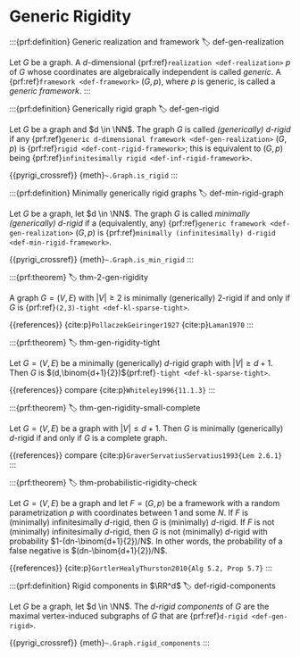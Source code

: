 # Generic Rigidity

:::{prf:definition} Generic realization and framework
:label: def-gen-realization

Let $G$ be a graph. A $d$-dimensional {prf:ref}`realization <def-realization>` $p$ of $G$ whose coordinates are algebraically independent is called _generic_.
A {prf:ref}`framework <def-framework>` $(G, p)$, where $p$ is generic, is called a _generic framework_.
:::

:::{prf:definition} Generically rigid graph
:label: def-gen-rigid

Let $G$ be a graph and $d \in \NN$.
The graph $G$ is called _(generically) $d$-rigid_ if any {prf:ref}`generic d-dimensional framework <def-gen-realization>` $(G, p)$ is {prf:ref}`rigid <def-cont-rigid-framework>`; this is equivalent to $(G, p)$ being {prf:ref}`infinitesimally rigid <def-inf-rigid-framework>`.

{{pyrigi_crossref}} {meth}`~.Graph.is_rigid`
:::



:::{prf:definition} Minimally generically rigid graphs
:label: def-min-rigid-graph

Let $G$ be a graph, let $d \in \NN$.
The graph $G$ is called _minimally (generically) $d$-rigid_ if a (equivalently, any) {prf:ref}`generic framework <def-gen-realization>` $(G, p)$ is {prf:ref}`minimally (infinitesimally) d-rigid <def-min-rigid-framework>`.

{{pyrigi_crossref}} {meth}`~.Graph.is_min_rigid`
:::


:::{prf:theorem}
:label: thm-2-gen-rigidity

A graph $G = (V, E)$ with $|V|\geq 2$ is minimally (generically) $2$-rigid if and only if $G$ is {prf:ref}`(2,3)-tight <def-kl-sparse-tight>`.

{{references}} {cite:p}`PollaczekGeiringer1927`
{cite:p}`Laman1970`
:::

:::{prf:theorem}
:label: thm-gen-rigidity-tight

Let $G = (V, E)$ be a minimally (generically) $d$-rigid graph with $|V|\geq d+1$. Then $G$ is $(d,\binom{d+1}{2})${prf:ref}`-tight <def-kl-sparse-tight>`.

{{references}} compare {cite:p}`Whiteley1996{11.1.3}`
:::

:::{prf:theorem}
:label: thm-gen-rigidity-small-complete

Let $G = (V, E)$ be a graph with $|V|\leq d+1$. Then $G$ is minimally (generically) $d$-rigid if and only if $G$ is a complete graph.

{{references}} compare {cite:p}`GraverServatiusServatius1993{Lem 2.6.1}`
:::

:::{prf:theorem}
:label: thm-probabilistic-rigidity-check

Let $G = (V, E)$ be a graph and let $F=(G,p)$ be a framework with a random parametrization $p$ with coordinates between 1 and some $N$.
If $F$ is (minimally) infinitesimally $d$-rigid, then $G$ is (minimally) $d$-rigid.
If $F$ is not (minimally) infinitesimally $d$-rigid, then $G$ is not (minimally) $d$-rigid with probability $1-(dn-\binom{d+1}{2})/N$.
In other words, the probability of a false negative is $(dn-\binom{d+1}{2})/N$.

{{references}} {cite:p}`GortlerHealyThurston2010{Alg 5.2, Prop 5.7}`
:::

:::{prf:definition} Rigid components in $\RR^d$
:label: def-rigid-components

Let $G$ be a graph, let $d \in \NN$.
The _d-rigid components_ of $G$ are the maximal vertex-induced subgraphs 
of $G$ that are {prf:ref}`d-rigid <def-gen-rigid>`.

{{pyrigi_crossref}} {meth}`~.Graph.rigid_components`
:::
